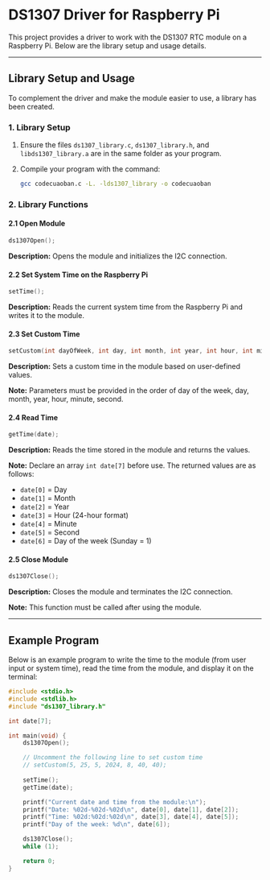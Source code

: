 # DS1307 Driver for Raspberry Pi

This project provides a driver to work with the DS1307 RTC module on a Raspberry Pi. Below are the library setup and usage details.

---

## Library Setup and Usage

To complement the driver and make the module easier to use, a library has been created.

### 1. Library Setup

1. Ensure the files `ds1307_library.c`, `ds1307_library.h`, and `libds1307_library.a` are in the same folder as your program.

2. Compile your program with the command:
   ```bash
   gcc codecuaoban.c -L. -lds1307_library -o codecuaoban
   ```

### 2. Library Functions

#### 2.1 Open Module

```c
ds1307Open();
```
**Description:** Opens the module and initializes the I2C connection.

#### 2.2 Set System Time on the Raspberry Pi

```c
setTime();
```
**Description:** Reads the current system time from the Raspberry Pi and writes it to the module.

#### 2.3 Set Custom Time

```c
setCustom(int dayOfWeek, int day, int month, int year, int hour, int min, int sec);
```
**Description:** Sets a custom time in the module based on user-defined values.

**Note:** Parameters must be provided in the order of day of the week, day, month, year, hour, minute, second.

#### 2.4 Read Time

```c
getTime(date);
```
**Description:** Reads the time stored in the module and returns the values.

**Note:** Declare an array `int date[7]` before use. The returned values are as follows:
- `date[0]` = Day
- `date[1]` = Month
- `date[2]` = Year
- `date[3]` = Hour (24-hour format)
- `date[4]` = Minute
- `date[5]` = Second
- `date[6]` = Day of the week (Sunday = 1)

#### 2.5 Close Module

```c
ds1307Close();
```
**Description:** Closes the module and terminates the I2C connection.

**Note:** This function must be called after using the module.

---

## Example Program

Below is an example program to write the time to the module (from user input or system time), read the time from the module, and display it on the terminal:

```c
#include <stdio.h>
#include <stdlib.h>
#include "ds1307_library.h"

int date[7];

int main(void) {
    ds1307Open();

    // Uncomment the following line to set custom time
    // setCustom(5, 25, 5, 2024, 8, 40, 40);
    
    setTime();
    getTime(date);

    printf("Current date and time from the module:\n");
    printf("Date: %02d-%02d-%02d\n", date[0], date[1], date[2]);
    printf("Time: %02d:%02d:%02d\n", date[3], date[4], date[5]);
    printf("Day of the week: %d\n", date[6]);

    ds1307Close();
    while (1);

    return 0;
}
